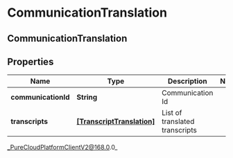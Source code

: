 # CommunicationTranslation

## CommunicationTranslation

## Properties

|Name | Type | Description | Notes|
|------------ | ------------- | ------------- | -------------|
| **communicationId** | **String** | Communication Id | |
| **transcripts** | [**[TranscriptTranslation]**]([TranscriptTranslation]) | List of translated transcripts | |



_PureCloudPlatformClientV2@168.0.0_
